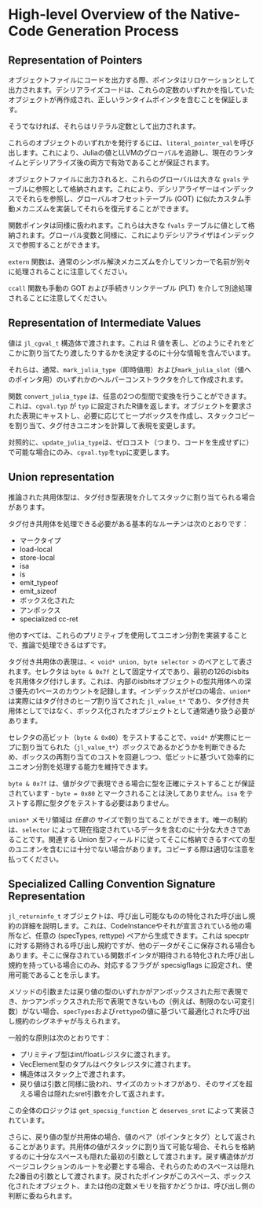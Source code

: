 # High-level Overview of the Native-Code Generation Process

## Representation of Pointers

オブジェクトファイルにコードを出力する際、ポインタはリロケーションとして出力されます。デシリアライズコードは、これらの定数のいずれかを指していたオブジェクトが再作成され、正しいランタイムポインタを含むことを保証します。

そうでなければ、それらはリテラル定数として出力されます。

これらのオブジェクトのいずれかを発行するには、`literal_pointer_val`を呼び出します。これにより、Juliaの値とLLVMのグローバルを追跡し、現在のランタイムとデシリアライズ後の両方で有効であることが保証されます。

オブジェクトファイルに出力されると、これらのグローバルは大きな `gvals` テーブルに参照として格納されます。これにより、デシリアライザーはインデックスでそれらを参照し、グローバルオフセットテーブル (GOT) に似たカスタム手動メカニズムを実装してそれらを復元することができます。

関数ポインタは同様に扱われます。これらは大きな `fvals` テーブルに値として格納されます。グローバル変数と同様に、これによりデシリアライザはインデックスで参照することができます。

`extern` 関数は、通常のシンボル解決メカニズムを介してリンカーで名前が別々に処理されることに注意してください。

`ccall` 関数も手動の GOT および手続きリンクテーブル (PLT) を介して別途処理されることに注意してください。

## Representation of Intermediate Values

値は `jl_cgval_t` 構造体で渡されます。これは R 値を表し、どのようにそれをどこかに割り当てたり渡したりするかを決定するのに十分な情報を含んでいます。

それらは、通常、`mark_julia_type`（即時値用）および`mark_julia_slot`（値へのポインタ用）のいずれかのヘルパーコンストラクタを介して作成されます。

関数 `convert_julia_type` は、任意の2つの型間で変換を行うことができます。これは、`cgval.typ` が `typ` に設定されたR値を返します。オブジェクトを要求された表現にキャストし、必要に応じてヒープボックスを作成し、スタックコピーを割り当て、タグ付きユニオンを計算して表現を変更します。

対照的に、`update_julia_type`は、ゼロコスト（つまり、コードを生成せずに）で可能な場合にのみ、`cgval.typ`を`typ`に変更します。

## Union representation

推論された共用体型は、タグ付き型表現を介してスタックに割り当てられる場合があります。

タグ付き共用体を処理できる必要がある基本的なルーチンは次のとおりです：

  * マークタイプ
  * load-local
  * store-local
  * isa
  * is
  * emit_typeof
  * emit_sizeof
  * ボックス化された
  * アンボックス
  * specialized cc-ret

他のすべては、これらのプリミティブを使用してユニオン分割を実装することで、推論で処理できるはずです。

タグ付き共用体の表現は、`< void* union, byte selector >` のペアとして表されます。セレクタは `byte & 0x7f` として固定サイズであり、最初の126のisbitsを共用体タグ付けします。これは、内部のisbitsオブジェクトの型共用体への深さ優先の1ベースのカウントを記録します。インデックスがゼロの場合、`union*` は実際にはタグ付きのヒープ割り当てされた `jl_value_t*` であり、タグ付き共用体としてではなく、ボックス化されたオブジェクトとして通常通り扱う必要があります。

セレクタの高ビット（`byte & 0x80`）をテストすることで、`void*` が実際にヒープに割り当てられた（`jl_value_t*`）ボックスであるかどうかを判断できるため、ボックスの再割り当てのコストを回避しつつ、低ビットに基づいて効率的にユニオン分割を処理する能力を維持できます。

`byte & 0x7f` は、値がタグで表現できる場合に型を正確にテストすることが保証されています - `byte = 0x80` とマークされることは決してありません。`isa` をテストする際に型タグをテストする必要はありません。

`union*` メモリ領域は *任意の* サイズで割り当てることができます。唯一の制約は、`selector` によって現在指定されているデータを含むのに十分な大きさであることです。関連する Union 型フィールドに従ってそこに格納できるすべての型のユニオンを含むには十分でない場合があります。コピーする際は適切な注意を払ってください。

## Specialized Calling Convention Signature Representation

`jl_returninfo_t` オブジェクトは、呼び出し可能なものの特化された呼び出し規約の詳細を説明します。これは、CodeInstanceやそれが宣言されている他の場所など、任意の (specTypes, rettype) ペアから生成できます。これは specptr に対する期待される呼び出し規約ですが、他のデータがそこに保存される場合もあります。そこに保存されている関数ポインタが期待される特化された呼び出し規約を持っている場合にのみ、対応するフラグが specsigflags に設定され、使用可能であることを示します。

メソッドの引数または戻り値の型のいずれかがアンボックスされた形で表現でき、かつアンボックスされた形で表現できないもの（例えば、制限のない可変引数）がない場合、`specTypes`および`rettype`の値に基づいて最適化された呼び出し規約のシグネチャが与えられます。

一般的な原則は次のとおりです：

  * プリミティブ型はint/floatレジスタに渡されます。
  * VecElement型のタプルはベクタレジスタに渡されます。
  * 構造体はスタック上で渡されます。
  * 戻り値は引数と同様に扱われ、サイズのカットオフがあり、そのサイズを超える場合は隠れたsret引数を介して返されます。

この全体のロジックは `get_specsig_function` と `deserves_sret` によって実装されています。

さらに、戻り値の型が共用体の場合、値のペア（ポインタとタグ）として返されることがあります。共用体の値がスタックに割り当て可能な場合、それらを格納するのに十分なスペースも隠れた最初の引数として渡されます。戻す構造体がガベージコレクションのルートを必要とする場合、それらのためのスペースは隠れた2番目の引数として渡されます。戻されたポインタがこのスペース、ボックス化されたオブジェクト、または他の定数メモリを指すかどうかは、呼び出し側の判断に委ねられます。
